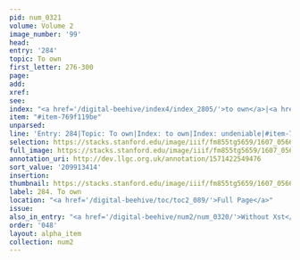 ```yaml
---
pid: num_0321
volume: Volume 2
image_number: '99'
head:
entry: '284'
topic: To own
first_letter: 276-300
page:
add:
xref:
see:
index: "<a href='/digital-beehive/index4/index_2805/'>to own</a>|<a href='/digital-beehive/index5/index_4299/'>undeniable</a>"
item: "#item-769f119be"
unparsed:
line: 'Entry: 284|Topic: To own|Index: to own|Index: undeniable|#item-769f119be'
selection: https://stacks.stanford.edu/image/iiif/fm855tg5659/1607_0566/305,3414,3014,383/full/0/default.jpg
full_image: https://stacks.stanford.edu/image/iiif/fm855tg5659/1607_0566/full/full/0/default.jpg
annotation_uri: http://dev.llgc.org.uk/annotation/1571422549476
sort_value: '209913414'
insertion:
thumbnail: https://stacks.stanford.edu/image/iiif/fm855tg5659/1607_0566/305,3414,600,180/250,/0/default.jpg
label: 284. To own
location: "<a href='/digital-beehive/toc/toc2_089/'>Full Page</a>"
issue:
also_in_entry: "<a href='/digital-beehive/num2/num_0320/'>Without Xst</a>"
order: '048'
layout: alpha_item
collection: num2
---
```

